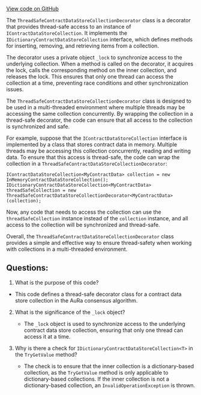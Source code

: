 [View code on GitHub](https://github.com/nethermindeth/nethermind/Nethermind.Consensus.AuRa/Contracts/DataStore/ThreadSafeContractDataStoreCollectionDecorator.cs)

The `ThreadSafeContractDataStoreCollectionDecorator` class is a decorator that provides thread-safe access to an instance of `IContractDataStoreCollection`. It implements the `IDictionaryContractDataStoreCollection` interface, which defines methods for inserting, removing, and retrieving items from a collection. 

The decorator uses a private object `_lock` to synchronize access to the underlying collection. When a method is called on the decorator, it acquires the lock, calls the corresponding method on the inner collection, and releases the lock. This ensures that only one thread can access the collection at a time, preventing race conditions and other synchronization issues.

The `ThreadSafeContractDataStoreCollectionDecorator` class is designed to be used in a multi-threaded environment where multiple threads may be accessing the same collection concurrently. By wrapping the collection in a thread-safe decorator, the code can ensure that all access to the collection is synchronized and safe.

For example, suppose that the `IContractDataStoreCollection` interface is implemented by a class that stores contract data in memory. Multiple threads may be accessing this collection concurrently, reading and writing data. To ensure that this access is thread-safe, the code can wrap the collection in a `ThreadSafeContractDataStoreCollectionDecorator`:

```
IContractDataStoreCollection<MyContractData> collection = new InMemoryContractDataStoreCollection();
IDictionaryContractDataStoreCollection<MyContractData> threadSafeCollection = new ThreadSafeContractDataStoreCollectionDecorator<MyContractData>(collection);
```

Now, any code that needs to access the collection can use the `threadSafeCollection` instance instead of the `collection` instance, and all access to the collection will be synchronized and thread-safe.

Overall, the `ThreadSafeContractDataStoreCollectionDecorator` class provides a simple and effective way to ensure thread-safety when working with collections in a multi-threaded environment.
## Questions: 
 1. What is the purpose of this code?
   - This code defines a thread-safe decorator class for a contract data store collection in the AuRa consensus algorithm.

2. What is the significance of the `_lock` object?
   - The `_lock` object is used to synchronize access to the underlying contract data store collection, ensuring that only one thread can access it at a time.

3. Why is there a check for `IDictionaryContractDataStoreCollection<T>` in the `TryGetValue` method?
   - The check is to ensure that the inner collection is a dictionary-based collection, as the `TryGetValue` method is only applicable to dictionary-based collections. If the inner collection is not a dictionary-based collection, an `InvalidOperationException` is thrown.